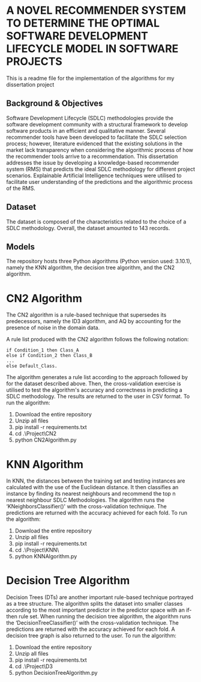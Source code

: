 # A NOVEL RECOMMENDER SYSTEM TO DETERMINE THE OPTIMAL SOFTWARE DEVELOPMENT LIFECYCLE MODEL IN SOFTWARE PROJECTS

This is a readme file for the implementation of the algorithms for my dissertation project

## Background & Objectives

Software Development Lifecycle (SDLC) methodologies provide the software development community with a structural framework to develop software products in an efficient and qualitative manner. Several recommender tools have been developed to facilitate the SDLC selection process; however, literature evidenced that the existing solutions in the market lack transparency when considering the algorithmic process of how the recommender tools arrive to a recommendation. This dissertation addresses the issue by developing a knowledge-based recommender system (RMS) that predicts the ideal SDLC methodology for different project scenarios. Explainable Artificial Intelligence techniques were utilised to facilitate user understanding of the predictions and the algorithmic process of the RMS.

## Dataset

The dataset is composed of the characteristics related to the choice of a SDLC methodology. Overall, the dataset amounted to 143 records.

## Models

The repository hosts three Python algorithms (Python version used: 3.10.1), namely the KNN algorithm, the decision tree algorithm, and the CN2 algorithm.

# CN2 Algorithm

The CN2 algorithm is a rule-based technique that supersedes its predecessors, namely the ID3 algorithm, and AQ by accounting for the presence of noise in the domain data.

A rule list produced with the CN2 algorithm follows the following notation:

    if Condition_1 then Class_A
    else if Condition_2 then Class_B
    ...
    else Default_Class.

The algorithm generates a rule list according to the approach followed by for the dataset described above. Then, the cross-validation exercise is utilised to test the algorithm's accuracy and correctness in predicting a SDLC methodology. The results are returned to the user in CSV format. To run the algorithm:

1. Download the entire repository
2. Unzip all files
3. pip install -r requirements.txt
4. cd .\Project\CN2
5. python CN2Algorithm.py

# KNN Algorithm

In KNN, the distances between the training set and testing instances are calculated with the use of the Euclidean distance. It then classifies an instance by finding its nearest neighbours and recommend the top n nearest neighbour SDLC Methodologies. The algorithm runs the ‘KNeighborsClassifier()' with the cross-validation technique. The predictions are returned with the accuracy achieved for each fold. To run the algorithm:

1. Download the entire repository
2. Unzip all files
3. pip install -r requirements.txt
4. cd .\Project\KNN\
5. python KNNAlgorithm.py

# Decision Tree Algorithm

Decision Trees (DTs) are another important rule-based technique portrayed as a tree structure. The algorithm splits the dataset into smaller classes according to the most important predictor in the predictor space with an if-then rule set. When running the decision tree algorithm, the algorithm runs the ‘DecisionTreeClassifier()’ with the cross-validation technique. The predictions are returned with the accuracy achieved for each fold. A decision tree graph is also returned to the user. To run the algorithm:

1. Download the entire repository
2. Unzip all files
3. pip install -r requirements.txt
4. cd .\Project\D3
5. python DecisionTreeAlgorithm.py
